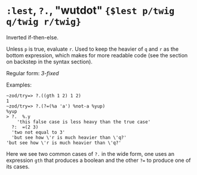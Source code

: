 # `:lest`, `?.`, "wutdot" `{$lest p/twig q/twig r/twig}`

Inverted if-then-else.

Unless `p` is true, evaluate `r`. Used to keep the heavier of `q` and `r` as the bottom expression, which makes for more readable code (see the section on backstep in the syntax section).

Regular form: *3-fixed*

Examples:

    ~zod/try=> ?.((gth 1 2) 1 2)
    1
    ~zod/try=> ?.(?=(%a 'a') %not-a %yup)
    %yup
    > ?.  %.y
        'this false case is less heavy than the true case'
      ?:  =(2 3)
      'two not equal to 3'
      'but see how \'r is much heavier than \'q?'
    'but see how \'r is much heavier than \'q?'

Here we see two common cases of `?.` in the wide form, one uses an
expression `gth` that produces a boolean and the other `?=` to
produce one of its cases.
